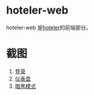 # hoteler-web

hoteler-web 是[hoteler](https://github.com/damingerdai/hoteler)的前端部分。

# 截图

1. [登录](https://raw.githubusercontent.com/damingerdai/hoteler-web/master/screenshots/login.png)
2. [仪表盘](https://raw.githubusercontent.com/damingerdai/hoteler-web/master/screenshots/dashboard.png)
3. [暗黑模式](https://raw.githubusercontent.com/damingerdai/hoteler-web/master/screenshots/dark-mode.png)
